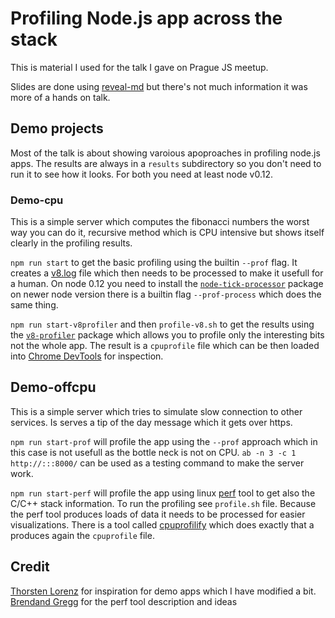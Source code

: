 # Profiling Node.js app across the stack

This is material I used for the talk I gave on Prague JS meetup.

Slides are done using [reveal-md](https://github.com/webpro/reveal-md)
but there's not much information it was more of a hands on talk.

## Demo projects
Most of the talk is about showing varoious apoproaches in profiling
node.js apps. The results are always in a `results` subdirectory so
you don't need to run it to see how it looks. For both you need at
least node v0.12.

### Demo-cpu

This is a simple server which computes the fibonacci numbers the worst
way you can do it, recursive method which is CPU intensive but shows
itself clearly in the profiling results.

`npm run start` to get the basic profiling using the builtin `--prof`
flag. It creates a [v8.log](https://github.com/v8/v8/wiki/V8-Profiler)
file which then needs to be processed to make it usefull for a
human. On node 0.12 you need to install the
[`node-tick-processor`](https://www.npmjs.com/package/tick) package on
newer node version there is a builtin flag `--prof-process` which does
the same thing.

`npm run start-v8profiler` and then `profile-v8.sh` to get the results
using the [`v8-profiler`](https://www.npmjs.com/package/v8-profiler)
package which allows you to profile only the interesting bits not the
whole app. The result is a `cpuprofile` file which can be then loaded
into
[Chrome DevTools](https://developers.google.com/web/tools/chrome-devtools/)
for inspection.


## Demo-offcpu
This is a simple server which tries to simulate slow connection to
other services. Is serves a tip of the day message which it gets over
https.

`npm run start-prof` will profile the app using the `--prof` approach
which in this case is not usefull as the bottle neck is not on CPU.
`ab -n 3 -c 1 http://:::8000/` can be used as a testing command to
make the server work.

`npm run start-perf` will profile the app using linux
[perf](https://perf.wiki.kernel.org/index.php/Main_Page) tool to get
also the C/C++ stack information. To run the profiling see
`profile.sh` file. Because the perf tool produces loads of data it
needs to be processed for easier visualizations. There is a tool
called [cpuprofilify](https://www.npmjs.com/package/cpuprofilify)
which does exactly that a produces again the `cpuprofile` file.


## Credit

[Thorsten Lorenz](https://github.com/thlorenz) for inspiration for demo apps which I
have modified a bit.
[Brendand Gregg](http://www.brendangregg.com/) for the perf tool
description and ideas
